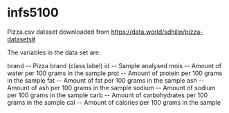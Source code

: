 # infs5100

Pizza.csv dataset downloaded from https://data.world/sdhilip/pizza-datasets#

The variables in the data set are:

brand -- Pizza brand (class label)
id -- Sample analysed
mois -- Amount of water per 100 grams in the sample
prot -- Amount of protein per 100 grams in the sample
fat -- Amount of fat per 100 grams in the sample
ash -- Amount of ash per 100 grams in the sample
sodium -- Amount of sodium per 100 grams in the sample
carb -- Amount of carbohydrates per 100 grams in the sample
cal -- Amount of calories per 100 grams in the sample

